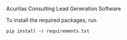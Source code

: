 Acuritas Consulting Lead Generation Software

To install the required packages, run 

```
pip install -r requirements.txt
```
